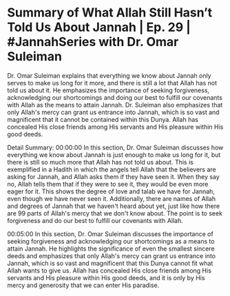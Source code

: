 # Summary of What Allah Still Hasn’t Told Us About Jannah | Ep. 29 | #JannahSeries with Dr. Omar Suleiman

Dr. Omar Suleiman explains that everything we know about Jannah only serves to make us long for it more, and there is still a lot that Allah has not told us about it. He emphasizes the importance of seeking forgiveness, acknowledging our shortcomings and doing our best to fulfill our covenants with Allah as the means to attain Jannah. Dr. Suleiman also emphasizes that only Allah's mercy can grant us entrance into Jannah, which is so vast and magnificent that it cannot be contained within this Dunya. Allah has concealed His close friends among His servants and His pleasure within His good deeds.

Detail Summary: 
00:00:00
In this section, Dr. Omar Suleiman discusses how everything we know about Jannah is just enough to make us long for it, but there is still so much more that Allah has not told us about. This is exemplified in a Hadith in which the angels tell Allah that the believers are asking for Jannah, and Allah asks them if they have seen it. When they say no, Allah tells them that if they were to see it, they would be even more eager for it. This shows the degree of love and talab we have for Jannah, even though we have never seen it. Additionally, there are names of Allah and degrees of Jannah that we haven't heard about yet, just like how there are 99 parts of Allah's mercy that we don't know about. The point is to seek forgiveness and do our best to fulfill our covenants with Allah.

00:05:00
In this section, Dr. Omar Suleiman discusses the importance of seeking forgiveness and acknowledging our shortcomings as a means to attain Jannah. He highlights the significance of even the smallest sincere deeds and emphasizes that only Allah's mercy can grant us entrance into Jannah, which is so vast and magnificent that this Dunya cannot fit what Allah wants to give us. Allah has concealed His close friends among His servants and His pleasure within His good deeds, and it is only by His mercy and generosity that we can enter His paradise.

